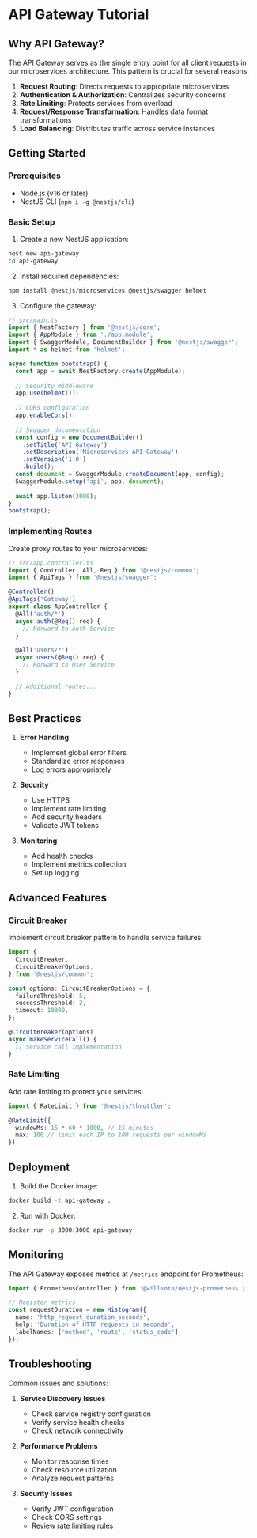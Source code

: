 # API Gateway Tutorial

## Why API Gateway?

The API Gateway serves as the single entry point for all client requests in our microservices architecture. This pattern is crucial for several reasons:

1. **Request Routing**: Directs requests to appropriate microservices
2. **Authentication & Authorization**: Centralizes security concerns
3. **Rate Limiting**: Protects services from overload
4. **Request/Response Transformation**: Handles data format transformations
5. **Load Balancing**: Distributes traffic across service instances

## Getting Started

### Prerequisites
- Node.js (v16 or later)
- NestJS CLI (`npm i -g @nestjs/cli`)

### Basic Setup

1. Create a new NestJS application:
```bash
nest new api-gateway
cd api-gateway
```

2. Install required dependencies:
```bash
npm install @nestjs/microservices @nestjs/swagger helmet
```

3. Configure the gateway:
```typescript
// src/main.ts
import { NestFactory } from '@nestjs/core';
import { AppModule } from './app.module';
import { SwaggerModule, DocumentBuilder } from '@nestjs/swagger';
import * as helmet from 'helmet';

async function bootstrap() {
  const app = await NestFactory.create(AppModule);
  
  // Security middleware
  app.use(helmet());
  
  // CORS configuration
  app.enableCors();
  
  // Swagger documentation
  const config = new DocumentBuilder()
    .setTitle('API Gateway')
    .setDescription('Microservices API Gateway')
    .setVersion('1.0')
    .build();
  const document = SwaggerModule.createDocument(app, config);
  SwaggerModule.setup('api', app, document);
  
  await app.listen(3000);
}
bootstrap();
```

### Implementing Routes

Create proxy routes to your microservices:

```typescript
// src/app.controller.ts
import { Controller, All, Req } from '@nestjs/common';
import { ApiTags } from '@nestjs/swagger';

@Controller()
@ApiTags('Gateway')
export class AppController {
  @All('auth/*')
  async auth(@Req() req) {
    // Forward to Auth Service
  }

  @All('users/*')
  async users(@Req() req) {
    // Forward to User Service
  }

  // Additional routes...
}
```

## Best Practices

1. **Error Handling**
   - Implement global error filters
   - Standardize error responses
   - Log errors appropriately

2. **Security**
   - Use HTTPS
   - Implement rate limiting
   - Add security headers
   - Validate JWT tokens

3. **Monitoring**
   - Add health checks
   - Implement metrics collection
   - Set up logging

## Advanced Features

### Circuit Breaker

Implement circuit breaker pattern to handle service failures:

```typescript
import {
  CircuitBreaker,
  CircuitBreakerOptions,
} from '@nestjs/common';

const options: CircuitBreakerOptions = {
  failureThreshold: 5,
  successThreshold: 2,
  timeout: 10000,
};

@CircuitBreaker(options)
async makeServiceCall() {
  // Service call implementation
}
```

### Rate Limiting

Add rate limiting to protect your services:

```typescript
import { RateLimit } from '@nestjs/throttler';

@RateLimit({
  windowMs: 15 * 60 * 1000, // 15 minutes
  max: 100 // limit each IP to 100 requests per windowMs
})
```

## Deployment

1. Build the Docker image:
```bash
docker build -t api-gateway .
```

2. Run with Docker:
```bash
docker run -p 3000:3000 api-gateway
```

## Monitoring

The API Gateway exposes metrics at `/metrics` endpoint for Prometheus:

```typescript
import { PrometheusController } from '@willsoto/nestjs-prometheus';

// Register metrics
const requestDuration = new Histogram({
  name: 'http_request_duration_seconds',
  help: 'Duration of HTTP requests in seconds',
  labelNames: ['method', 'route', 'status_code'],
});
```

## Troubleshooting

Common issues and solutions:

1. **Service Discovery Issues**
   - Check service registry configuration
   - Verify service health checks
   - Check network connectivity

2. **Performance Problems**
   - Monitor response times
   - Check resource utilization
   - Analyze request patterns

3. **Security Issues**
   - Verify JWT configuration
   - Check CORS settings
   - Review rate limiting rules 